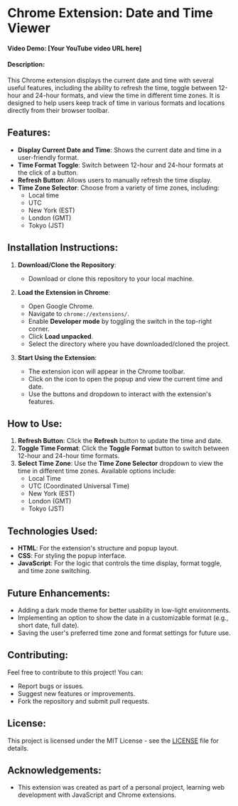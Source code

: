 # Chrome Extension: Date and Time Viewer

#### Video Demo: [Your YouTube video URL here]

#### Description:
This Chrome extension displays the current date and time with several useful features, including the ability to refresh the time, toggle between 12-hour and 24-hour formats, and view the time in different time zones. It is designed to help users keep track of time in various formats and locations directly from their browser toolbar.

## Features:
- **Display Current Date and Time**: Shows the current date and time in a user-friendly format.
- **Time Format Toggle**: Switch between 12-hour and 24-hour formats at the click of a button.
- **Refresh Button**: Allows users to manually refresh the time display.
- **Time Zone Selector**: Choose from a variety of time zones, including:
  - Local time
  - UTC
  - New York (EST)
  - London (GMT)
  - Tokyo (JST)

## Installation Instructions:

1. **Download/Clone the Repository**:
   - Download or clone this repository to your local machine.

2. **Load the Extension in Chrome**:
   - Open Google Chrome.
   - Navigate to `chrome://extensions/`.
   - Enable **Developer mode** by toggling the switch in the top-right corner.
   - Click **Load unpacked**.
   - Select the directory where you have downloaded/cloned the project.

3. **Start Using the Extension**:
   - The extension icon will appear in the Chrome toolbar.
   - Click on the icon to open the popup and view the current time and date.
   - Use the buttons and dropdown to interact with the extension's features.

## How to Use:
1. **Refresh Button**: Click the **Refresh** button to update the time and date.
2. **Toggle Time Format**: Click the **Toggle Format** button to switch between 12-hour and 24-hour time formats.
3. **Select Time Zone**: Use the **Time Zone Selector** dropdown to view the time in different time zones. Available options include:
   - Local Time
   - UTC (Coordinated Universal Time)
   - New York (EST)
   - London (GMT)
   - Tokyo (JST)

## Technologies Used:
- **HTML**: For the extension's structure and popup layout.
- **CSS**: For styling the popup interface.
- **JavaScript**: For the logic that controls the time display, format toggle, and time zone switching.

## Future Enhancements:
- Adding a dark mode theme for better usability in low-light environments.
- Implementing an option to show the date in a customizable format (e.g., short date, full date).
- Saving the user's preferred time zone and format settings for future use.

## Contributing:
Feel free to contribute to this project! You can:
- Report bugs or issues.
- Suggest new features or improvements.
- Fork the repository and submit pull requests.

## License:
This project is licensed under the MIT License - see the [LICENSE](LICENSE) file for details.

## Acknowledgements:
- This extension was created as part of a personal project, learning web development with JavaScript and Chrome extensions.
